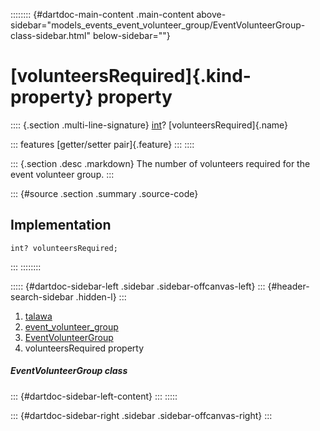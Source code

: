 :::::::: {#dartdoc-main-content .main-content above-sidebar="models_events_event_volunteer_group/EventVolunteerGroup-class-sidebar.html" below-sidebar=""}
<div>

# [volunteersRequired]{.kind-property} property

</div>

:::: {.section .multi-line-signature}
[int](https://api.flutter.dev/flutter/dart-core/int-class.html)?
[volunteersRequired]{.name}

::: features
[getter/setter pair]{.feature}
:::
::::

::: {.section .desc .markdown}
The number of volunteers required for the event volunteer group.
:::

::: {#source .section .summary .source-code}
## Implementation

``` language-dart
int? volunteersRequired;
```
:::
::::::::

::::: {#dartdoc-sidebar-left .sidebar .sidebar-offcanvas-left}
::: {#header-search-sidebar .hidden-l}
:::

1.  [talawa](../../index.html)
2.  [event_volunteer_group](../../models_events_event_volunteer_group/)
3.  [EventVolunteerGroup](../../models_events_event_volunteer_group/EventVolunteerGroup-class.html)
4.  volunteersRequired property

##### EventVolunteerGroup class

::: {#dartdoc-sidebar-left-content}
:::
:::::

::: {#dartdoc-sidebar-right .sidebar .sidebar-offcanvas-right}
:::
